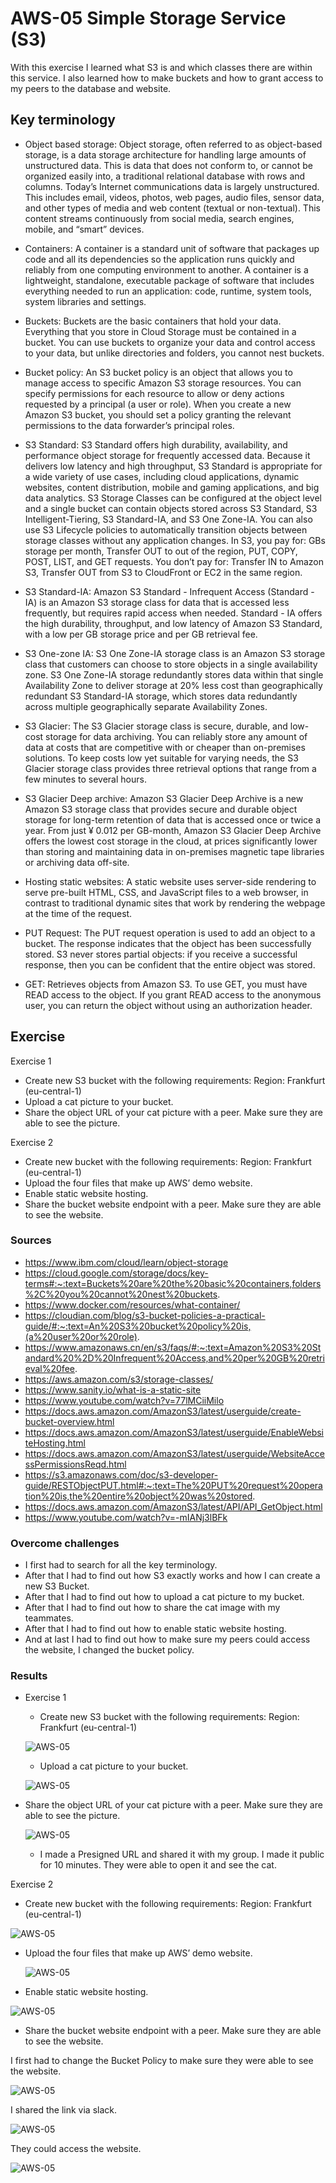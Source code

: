 # AWS-05 Simple Storage Service (S3)
With this exercise I learned what S3 is and which classes there are within this service. I also learned how to make buckets and how to grant access to my peers to the database and website. 

## Key terminology
- Object based storage: Object storage, often referred to as object-based storage, is a data storage architecture for handling large amounts of unstructured data. This is data that does not conform to, or cannot be organized easily into, a traditional relational database with rows and columns. Today’s Internet communications data is largely unstructured. This includes email, videos, photos, web pages, audio files, sensor data, and other types of media and web content (textual or non-textual). This content streams continuously from social media, search engines, mobile, and “smart” devices.

- Containers: A container is a standard unit of software that packages up code and all its dependencies so the application runs quickly and reliably from one computing environment to another. A container is a lightweight, standalone, executable package of software that includes everything needed to run an application: code, runtime, system tools, system libraries and settings. 

- Buckets: Buckets are the basic containers that hold your data. Everything that you store in Cloud Storage must be contained in a bucket. You can use buckets to organize your data and control access to your data, but unlike directories and folders, you cannot nest buckets. 

- Bucket policy: An S3 bucket policy is an object that allows you to manage access to specific Amazon S3 storage resources. You can specify permissions for each resource to allow or deny actions requested by a principal (a user or role). When you create a new Amazon S3 bucket, you should set a policy granting the relevant permissions to the data forwarder’s principal roles.

- S3 Standard: S3 Standard offers high durability, availability, and performance object storage for frequently accessed data. Because it delivers low latency and high throughput, S3 Standard is appropriate for a wide variety of use cases, including cloud applications, dynamic websites, content distribution, mobile and gaming applications, and big data analytics. S3 Storage Classes can be configured at the object level and a single bucket can contain objects stored across S3 Standard, S3 Intelligent-Tiering, S3 Standard-IA, and S3 One Zone-IA. You can also use S3 Lifecycle policies to automatically transition objects between storage classes without any application changes. In S3, you pay for: GBs storage per month, Transfer OUT to out of the region, PUT, COPY, POST, LIST, and GET requests. You don’t pay for: Transfer IN to Amazon S3, Transfer OUT from S3 to CloudFront or EC2 in the same region.

- S3 Standard-IA: Amazon S3 Standard - Infrequent Access (Standard - IA) is an Amazon S3 storage class for data that is accessed less frequently, but requires rapid access when needed. Standard - IA offers the high durability, throughput, and low latency of Amazon S3 Standard, with a low per GB storage price and per GB retrieval fee.

- S3 One-zone IA: S3 One Zone-IA storage class is an Amazon S3 storage class that customers can choose to store objects in a single availability zone. S3 One Zone-IA storage redundantly stores data within that single Availability Zone to deliver storage at 20% less cost than geographically redundant S3 Standard-IA storage, which stores data redundantly across multiple geographically separate Availability Zones.

- S3 Glacier: The S3 Glacier storage class is secure, durable, and low-cost storage for data archiving. You can reliably store any amount of data at costs that are competitive with or cheaper than on-premises solutions. To keep costs low yet suitable for varying needs, the S3 Glacier storage class provides three retrieval options that range from a few minutes to several hours.

- S3 Glacier Deep archive: Amazon S3 Glacier Deep Archive is a new Amazon S3 storage class that provides secure and durable object storage for long-term retention of data that is accessed once or twice a year. From just ¥ 0.012 per GB-month, Amazon S3 Glacier Deep Archive offers the lowest cost storage in the cloud, at prices significantly lower than storing and maintaining data in on-premises magnetic tape libraries or archiving data off-site.

- Hosting static websites: A static website uses server-side rendering to serve pre-built HTML, CSS, and JavaScript files to a web browser, in contrast to traditional dynamic sites that work by rendering the webpage at the time of the request. 

- PUT Request: The PUT request operation is used to add an object to a bucket. The response indicates that the object has been successfully stored. S3 never stores partial objects: if you receive a successful response, then you can be confident that the entire object was stored.

- GET: Retrieves objects from Amazon S3. To use GET, you must have READ access to the object. If you grant READ access to the anonymous user, you can return the object without using an authorization header. 

## Exercise
Exercise 1

- Create new S3 bucket with the following requirements: Region: Frankfurt (eu-central-1)
- Upload a cat picture to your bucket.
- Share the object URL of your cat picture with a peer. Make sure they are able to see the picture.

Exercise 2

- Create new bucket with the following requirements:
Region: Frankfurt (eu-central-1)
- Upload the four files that make up AWS’ demo website.
- Enable static website hosting.
- Share the bucket website endpoint with a peer. Make sure they are able to see the website.

### Sources
- https://www.ibm.com/cloud/learn/object-storage
- https://cloud.google.com/storage/docs/key-terms#:~:text=Buckets%20are%20the%20basic%20containers,folders%2C%20you%20cannot%20nest%20buckets. 
- https://www.docker.com/resources/what-container/ 
- https://cloudian.com/blog/s3-bucket-policies-a-practical-guide/#:~:text=An%20S3%20bucket%20policy%20is,(a%20user%20or%20role). 
- https://www.amazonaws.cn/en/s3/faqs/#:~:text=Amazon%20S3%20Standard%20%2D%20Infrequent%20Access,and%20per%20GB%20retrieval%20fee.
- https://aws.amazon.com/s3/storage-classes/
- https://www.sanity.io/what-is-a-static-site 
- https://www.youtube.com/watch?v=77lMCiiMilo
- https://docs.aws.amazon.com/AmazonS3/latest/userguide/create-bucket-overview.html 
- https://docs.aws.amazon.com/AmazonS3/latest/userguide/EnableWebsiteHosting.html
- https://docs.aws.amazon.com/AmazonS3/latest/userguide/WebsiteAccessPermissionsReqd.html
- https://s3.amazonaws.com/doc/s3-developer-guide/RESTObjectPUT.html#:~:text=The%20PUT%20request%20operation%20is,the%20entire%20object%20was%20stored.
- https://docs.aws.amazon.com/AmazonS3/latest/API/API_GetObject.html
- https://www.youtube.com/watch?v=-mIANj3lBFk

### Overcome challenges
- I first had to search for all the key terminology.
- After that I had to find out how S3 exactly works and how I can create a new S3 Bucket.
- After that I had to find out how to upload a cat picture to my bucket.
- After that I had to find out how to share the cat image with my teammates.
- After that I had to find out how to enable static website hosting.
- And at last I had to find out how to make sure my peers could access the website, I changed the bucket policy.

### Results
- Exercise 1

    - Create new S3 bucket with the following requirements: Region: Frankfurt (eu-central-1)

    ![AWS-05](../00_includes/AWS05-1.png)

    - Upload a cat picture to your bucket.

     ![AWS-05](../00_includes/AWS05-2.png)


- Share the object URL of your cat picture with a peer. Make sure they are able to see the picture.

    ![AWS-05](../00_includes/AWS05-3.png)

    - I made a Presigned URL and shared it with my group. I made it public for 10 minutes. They were able to open it and see the cat.

Exercise 2

- Create new bucket with the following requirements:
Region: Frankfurt (eu-central-1)
    
 ![AWS-05](../00_includes/AWS05-4.png)

- Upload the four files that make up AWS’ demo website.

  ![AWS-05](../00_includes/AWS05-5.png)  

- Enable static website hosting.

![AWS-05](../00_includes/AWS05-7.png)

- Share the bucket website endpoint with a peer. Make sure they are able to see the website.

I first had to change the Bucket Policy to make sure they were able to see the website. 

![AWS-05](../00_includes/AWS05-6.png)

I shared the link via slack.

![AWS-05](../00_includes/AWS05-8.png)

They could access the website.

![AWS-05](../00_includes/AWS05-9.png)


